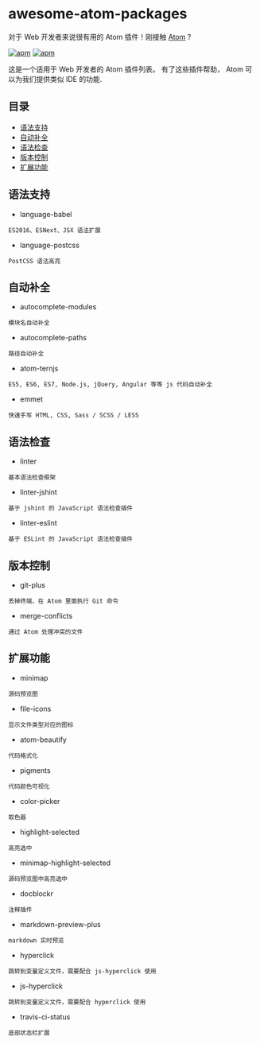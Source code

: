 # awesome-atom-packages
对于 Web 开发者来说很有用的 Atom 插件！刚接触 [Atom](https://atom.io/) ?

[![apm](https://img.shields.io/badge/atom-v1.11.2-green.svg)](http://atom.io/)
[![apm](https://img.shields.io/badge/license-CC%20BY%204.0-blue.svg)](https://creativecommons.org/licenses/by/4.0/)

这是一个适用于 Web 开发者的 Atom 插件列表。 有了这些插件帮助， Atom 可以为我们提供类似 IDE 的功能.

## 目录
* [语法支持](#语法支持)
* [自动补全](#自动补全)
* [语法检查](#语法检查)
* [版本控制](#版本控制)
* [扩展功能](#扩展功能)

## 语法支持
* language-babel
```
ES2016、ESNext、JSX 语法扩展
```
* language-postcss
```
PostCSS 语法高亮
```

## 自动补全
* autocomplete-modules
```
模块名自动补全
```
* autocomplete-paths
```
路径自动补全
```
* atom-ternjs
```
ES5, ES6, ES7, Node.js, jQuery, Angular 等等 js 代码自动补全
```
* emmet
```
快速手写 HTML, CSS, Sass / SCSS / LESS
```

## 语法检查
* linter
```
基本语法检查框架
```
* linter-jshint
```
基于 jshint 的 JavaScript 语法检查插件
```
* linter-eslint
```
基于 ESLint 的 JavaScript 语法检查插件
```

## 版本控制
* git-plus
```
丢掉终端，在 Atom 里面执行 Git 命令
```
* merge-conflicts
```
通过 Atom 处理冲突的文件
```

## 扩展功能
* minimap
```
源码预览图
```
* file-icons
```
显示文件类型对应的图标
```
* atom-beautify
```
代码格式化
```
* pigments
```
代码颜色可视化
```
* color-picker
```
取色器
```
* highlight-selected
```
高亮选中
```
* minimap-highlight-selected
```
源码预览图中高亮选中
```
* docblockr
```
注释插件
```
* markdown-preview-plus
```
markdown 实时预览
```
* hyperclick
```
跳转到变量定义文件，需要配合 js-hyperclick 使用
```
* js-hyperclick
```
跳转到变量定义文件，需要配合 hyperclick 使用
```
* travis-ci-status
```
底部状态栏扩展
```
